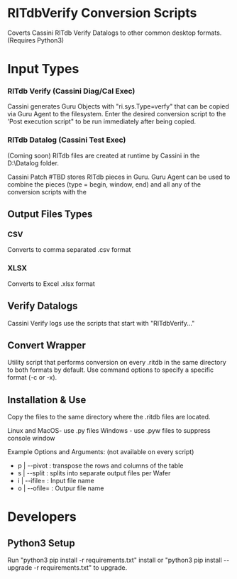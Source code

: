 # RITdbVerify Conversion Scripts

Coverts Cassini RITdb Verify Datalogs to other common desktop formats. (Requires Python3)

# Input Types

### RITdb Verify (Cassini Diag/Cal Exec)

Cassini generates Guru Objects with "ri.sys.Type=verfy" that can be copied via Guru Agent to the filesystem.  Enter the desired conversion script to the 'Post execution script" to be run immediately after being copied. 

### RITdb Datalog (Cassini Test Exec)

(Coming soon)
RITdb files are created at runtime by Cassini in the D:\Datalog folder.

Cassini Patch #TBD stores RITdb pieces in Guru.  Guru Agent can be used to combine the pieces (type = begin, window, end) and all any of the conversion scripts with the

## Output Files Types

### CSV

Converts to comma separated .csv format

### XLSX

Converts to Excel .xlsx format

## Verify Datalogs

Cassini Verify logs use the scripts that start with "RITdbVerify..."

## Convert Wrapper

Utility script that performs conversion on every .ritdb in the same directory to both formats by default.  Use command options to specify a specific format (-c or -x).

## Installation & Use

Copy the files to the same directory where the .ritdb files are located.

Linux and MacOS- use .py files
Windows - use .pyw files to suppress console window

Example Options and Arguments: (not available on every script)
- p | --pivot : transpose the rows and columns of the table
- s | --split : splits into separate output files per Wafer
- i | --ifile= : Input file name
- o | --ofile= : Outpur file name

# Developers

## Python3 Setup

Run "python3 pip install -r requirements.txt" install or "python3 pip install --upgrade -r requirements.txt"  to upgrade.
